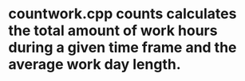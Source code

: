 # countwork.cpp counts calculates the total amount of work hours during a given time frame and the average work day length.

